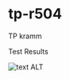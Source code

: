 # tp-r504
TP kramm

Test Results

![text ALT](https://github.com/Exwyre/tp-r504/actions/workflows/pytest.yml/badge.svg)
